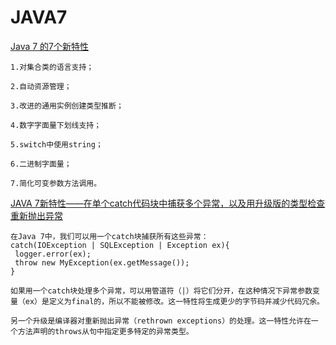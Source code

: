 # JAVA7
[Java 7 的7个新特性]("http://www.cnblogs.com/loveis/articles/2013311.html")

	1.对集合类的语言支持；

	2.自动资源管理；

	3.改进的通用实例创建类型推断；

	4.数字字面量下划线支持；

	5.switch中使用string；

	6.二进制字面量；

	7.简化可变参数方法调用。


[JAVA 7新特性——在单个catch代码块中捕获多个异常，以及用升级版的类型检查重新抛出异常]("http://www.importnew.com/7015.html")

	在Java 7中，我们可以用一个catch块捕获所有这些异常：
	catch(IOException | SQLException | Exception ex){
     logger.error(ex);
     throw new MyException(ex.getMessage());
	}
	
	如果用一个catch块处理多个异常，可以用管道符（|）将它们分开，在这种情况下异常参数变量（ex）是定义为final的，所以不能被修改。这一特性将生成更少的字节码并减少代码冗余。

	另一个升级是编译器对重新抛出异常（rethrown exceptions）的处理。这一特性允许在一个方法声明的throws从句中指定更多特定的异常类型。
